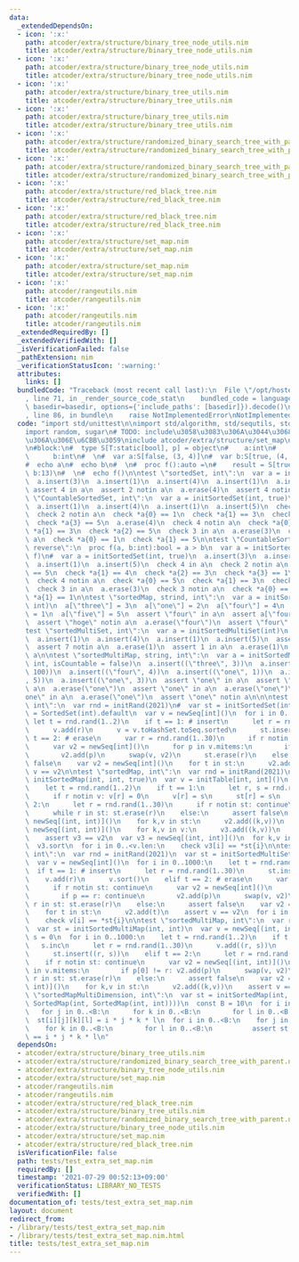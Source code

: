 ```yaml
---
data:
  _extendedDependsOn:
  - icon: ':x:'
    path: atcoder/extra/structure/binary_tree_node_utils.nim
    title: atcoder/extra/structure/binary_tree_node_utils.nim
  - icon: ':x:'
    path: atcoder/extra/structure/binary_tree_node_utils.nim
    title: atcoder/extra/structure/binary_tree_node_utils.nim
  - icon: ':x:'
    path: atcoder/extra/structure/binary_tree_utils.nim
    title: atcoder/extra/structure/binary_tree_utils.nim
  - icon: ':x:'
    path: atcoder/extra/structure/binary_tree_utils.nim
    title: atcoder/extra/structure/binary_tree_utils.nim
  - icon: ':x:'
    path: atcoder/extra/structure/randomized_binary_search_tree_with_parent.nim
    title: atcoder/extra/structure/randomized_binary_search_tree_with_parent.nim
  - icon: ':x:'
    path: atcoder/extra/structure/randomized_binary_search_tree_with_parent.nim
    title: atcoder/extra/structure/randomized_binary_search_tree_with_parent.nim
  - icon: ':x:'
    path: atcoder/extra/structure/red_black_tree.nim
    title: atcoder/extra/structure/red_black_tree.nim
  - icon: ':x:'
    path: atcoder/extra/structure/red_black_tree.nim
    title: atcoder/extra/structure/red_black_tree.nim
  - icon: ':x:'
    path: atcoder/extra/structure/set_map.nim
    title: atcoder/extra/structure/set_map.nim
  - icon: ':x:'
    path: atcoder/extra/structure/set_map.nim
    title: atcoder/extra/structure/set_map.nim
  - icon: ':x:'
    path: atcoder/rangeutils.nim
    title: atcoder/rangeutils.nim
  - icon: ':x:'
    path: atcoder/rangeutils.nim
    title: atcoder/rangeutils.nim
  _extendedRequiredBy: []
  _extendedVerifiedWith: []
  _isVerificationFailed: false
  _pathExtension: nim
  _verificationStatusIcon: ':warning:'
  attributes:
    links: []
  bundledCode: "Traceback (most recent call last):\n  File \"/opt/hostedtoolcache/Python/3.9.6/x64/lib/python3.9/site-packages/onlinejudge_verify/documentation/build.py\"\
    , line 71, in _render_source_code_stat\n    bundled_code = language.bundle(stat.path,\
    \ basedir=basedir, options={'include_paths': [basedir]}).decode()\n  File \"/opt/hostedtoolcache/Python/3.9.6/x64/lib/python3.9/site-packages/onlinejudge_verify/languages/nim.py\"\
    , line 86, in bundle\n    raise NotImplementedError\nNotImplementedError\n"
  code: "import std/unittest\n\nimport std/algorithm, std/sequtils, std/sets, std/tables\n\
    import random, sugar\n# TODO: include\u3058\u3083\u306A\u3044\u3068\u3060\u3081\
    \u306A\u306E\u6CBB\u3059\ninclude atcoder/extra/structure/set_map\n{.checks:on.}\n\
    \n#block:\n#  type S[T:static[bool], p] = object\n#    a:int\n#    when T:\n#\
    \      b:int\n#  \n#  var a:S[false, (3, 4)]\n#  var b:S[true, (4, 5)]\n#  \n\
    #  echo a\n#  echo b\n#  \n#  proc f():auto =\n#    result = S[true, (5, 6)](a:12,\
    \ b:13)\n#  \n#  echo f()\n\ntest \"sortedSet, int\":\n  var a = initSortedSet(int)\n\
    \  a.insert(3)\n  a.insert(1)\n  a.insert(4)\n  a.insert(1)\n  a.insert(5)\n \
    \ assert 4 in a\n  assert 2 notin a\n  a.erase(4)\n  assert 4 notin a\n\ntest\
    \ \"CountableSortedSet, int\":\n  var a = initSortedSet(int, true)\n  a.insert(3)\n\
    \  a.insert(1)\n  a.insert(4)\n  a.insert(1)\n  a.insert(5)\n  check 4 in a\n\
    \  check 2 notin a\n  check *a{0} == 1\n  check *a{1} == 3\n  check *a{2} == 4\n\
    \  check *a{3} == 5\n  a.erase(4)\n  check 4 notin a\n  check *a{0} == 1\n  check\
    \ *a{1} == 3\n  check *a{2} == 5\n  check 3 in a\n  a.erase(3)\n  check 3 notin\
    \ a\n  check *a{0} == 1\n  check *a{1} == 5\n\ntest \"CountableSortedSet, int,\
    \ reverse\":\n  proc f(a, b:int):bool = a > b\n  var a = initSortedSet(int, true,\
    \ f)\n#  var a = initSortedSet(int, true)\n  a.insert(3)\n  a.insert(1)\n  a.insert(4)\n\
    \  a.insert(1)\n  a.insert(5)\n  check 4 in a\n  check 2 notin a\n  check *a{0}\
    \ == 5\n  check *a{1} == 4\n  check *a{2} == 3\n  check *a{3} == 1\n  a.erase(4)\n\
    \  check 4 notin a\n  check *a{0} == 5\n  check *a{1} == 3\n  check *a{2} == 1\n\
    \  check 3 in a\n  a.erase(3)\n  check 3 notin a\n  check *a{0} == 5\n  check\
    \ *a{1} == 1\n\ntest \"sortedMap, strind, int\":\n  var a = initSortedMap(string,\
    \ int)\n  a[\"three\"] = 3\n  a[\"one\"] = 2\n  a[\"four\"] = 4\n  a[\"one\"]\
    \ = 1\n  a[\"five\"] = 5\n  assert \"four\" in a\n  assert a[\"four\"] == 4\n\
    \  assert \"hoge\" notin a\n  a.erase(\"four\")\n  assert \"four\" notin a\n\n\
    test \"sortedMultiSet, int\":\n  var a = initSortedMultiSet(int)\n  a.insert(3)\n\
    \  a.insert(1)\n  a.insert(4)\n  a.insert(1)\n  a.insert(5)\n  assert 1 in a\n\
    \  assert 7 notin a\n  a.erase(1)\n  assert 1 in a\n  a.erase(1)\n  assert 1 notin\
    \ a\n\ntest \"sortedMultiMap, string, int\":\n  var a = initSortedMultiMap(string,\
    \ int, isCountable = false)\n  a.insert((\"three\", 3))\n  a.insert((\"one\",\
    \ 100))\n  a.insert((\"four\", 4))\n  a.insert((\"one\", 1))\n  a.insert((\"five\"\
    , 5))\n  a.insert((\"one\", 3))\n  assert \"one\" in a\n  assert \"hundred\" notin\
    \ a\n  a.erase(\"one\")\n  assert \"one\" in a\n  a.erase(\"one\")\n  assert \"\
    one\" in a\n  a.erase(\"one\")\n  assert \"one\" notin a\n\n\ntest \"sortedSet,\
    \ int\":\n  var rnd = initRand(2021)\n#  var st = initSortedSet(int)\n  var st\
    \ = SortedSet(int).default\n  var v = newSeq[int]()\n  for i in 0..1000:\n   \
    \ let t = rnd.rand(1..2)\n    if t == 1: # insert\n      let r = rnd.rand(1..30)\n\
    \      v.add(r)\n      v = v.toHashSet.toSeq.sorted\n      st.insert(r)\n    elif\
    \ t == 2: # erase\n      var r = rnd.rand(1..30)\n      if r notin st: continue\n\
    \      var v2 = newSeq[int]()\n      for p in v.mitems:\n        if p == r: continue\n\
    \        v2.add(p)\n      swap(v, v2)\n      st.erase(r)\n    else:\n      assert\
    \ false\n    var v2 = newSeq[int]()\n    for t in st:\n      v2.add(t)\n    assert\
    \ v == v2\n\ntest \"sortedMap, int\":\n  var rnd = initRand(2021)\n  var st =\
    \ initSortedMap(int, int, true)\n  var v = initTable[int, int]()\n  for i in 0..1000:\n\
    \    let t = rnd.rand(1..2)\n    if t == 1:\n      let r, s = rnd.rand(1..30)\n\
    \      if r notin v: v[r] = 0\n      v[r] = s\n      st[r] = s\n    elif t ==\
    \ 2:\n      let r = rnd.rand(1..30)\n      if r notin st: continue\n      v.del(r)\n\
    \      while r in st: st.erase(r)\n    else:\n      assert false\n    var v2 =\
    \ newSeq[(int, int)]()\n    for k,v in st:\n      v2.add((k,v))\n    var v3 =\
    \ newSeq[(int, int)]()\n    for k,v in v:\n      v3.add((k,v))\n    v3.sort\n\
    \    assert v3 == v2\n  var v3 = newSeq[(int, int)]()\n  for k,v in v:\n    v3.add((k,v))\n\
    \  v3.sort\n  for i in 0..<v.len:\n    check v3[i] == *st{i}\n\ntest \"sortedMultiSet,\
    \ int\":\n  var rnd = initRand(2021)\n  var st = initSortedMultiSet(int, true)\n\
    \  var v = newSeq[int]()\n  for i in 0..1000:\n    let t = rnd.rand(1..2)\n  \
    \  if t == 1: # insert\n      let r = rnd.rand(1..30)\n      st.insert(r)\n  \
    \    v.add(r)\n      v.sort()\n    elif t == 2: # erase\n      var r = rnd.rand(1..30)\n\
    \      if r notin st: continue\n      var v2 = newSeq[int]()\n      for p in v.mitems:\n\
    \        if p == r: continue\n        v2.add(p)\n      swap(v, v2)\n      while\
    \ r in st: st.erase(r)\n    else:\n      assert false\n    var v2 = newSeq[int]()\n\
    \    for t in st:\n      v2.add(t)\n    assert v == v2\n  for i in 0..<v.len:\n\
    \    check v[i] == *st{i}\n\ntest \"sortedMultiMap, int\":\n  var rnd = initRand(2021)\n\
    \  var st = initSortedMultiMap(int, int)\n  var v = newSeq[(int, int)]()\n  var\
    \ s = 0\n  for i in 0..1000:\n    let t = rnd.rand(1..2)\n    if t == 1:\n   \
    \   s.inc\n      let r = rnd.rand(1..30)\n      v.add((r, s))\n      v.sort()\n\
    \      st.insert((r, s))\n    elif t == 2:\n      let r = rnd.rand(1..30)\n  \
    \    if r notin st: continue\n      var v2 = newSeq[(int, int)]()\n      for p\
    \ in v.mitems:\n        if p[0] != r: v2.add(p)\n      swap(v, v2)\n      while\
    \ r in st: st.erase(r)\n    else:\n      assert false\n    var v2 = newSeq[(int,\
    \ int)]()\n    for k,v in st:\n      v2.add((k,v))\n    assert v == v2\n\ntest\
    \ \"sortedMapMultiDimension, int\":\n  var st = initSortedMap(int, SortedMap(int,\
    \ SortedMap(int, SortedMap(int, int))))\n  const B = 10\n  for i in 0..<B:\n \
    \   for j in 0..<B:\n      for k in 0..<B:\n        for l in 0..<B:\n        \
    \  st[i][j][k][l] = i * j * k * l\n  for i in 0..<B:\n    for j in 0..<B:\n  \
    \    for k in 0..<B:\n        for l in 0..<B:\n          assert st[i][j][k][l]\
    \ == i * j * k * l\n"
  dependsOn:
  - atcoder/extra/structure/binary_tree_utils.nim
  - atcoder/extra/structure/randomized_binary_search_tree_with_parent.nim
  - atcoder/extra/structure/binary_tree_node_utils.nim
  - atcoder/extra/structure/set_map.nim
  - atcoder/rangeutils.nim
  - atcoder/rangeutils.nim
  - atcoder/extra/structure/red_black_tree.nim
  - atcoder/extra/structure/binary_tree_utils.nim
  - atcoder/extra/structure/randomized_binary_search_tree_with_parent.nim
  - atcoder/extra/structure/binary_tree_node_utils.nim
  - atcoder/extra/structure/set_map.nim
  - atcoder/extra/structure/red_black_tree.nim
  isVerificationFile: false
  path: tests/test_extra_set_map.nim
  requiredBy: []
  timestamp: '2021-07-29 00:52:13+09:00'
  verificationStatus: LIBRARY_NO_TESTS
  verifiedWith: []
documentation_of: tests/test_extra_set_map.nim
layout: document
redirect_from:
- /library/tests/test_extra_set_map.nim
- /library/tests/test_extra_set_map.nim.html
title: tests/test_extra_set_map.nim
---
```


